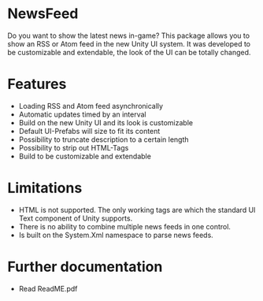 # NewsFeed
Do you want to show the latest news in-game? This package allows you to show an RSS or Atom feed
in the new Unity UI system. It was developed to be customizable and extendable, the look of the UI
can be totally changed.

# Features
- Loading RSS and Atom feed asynchronically
- Automatic updates timed by an interval
- Build on the new Unity UI and its look is customizable
- Default UI-Prefabs will size to fit its content
- Possibility to truncate description to a certain length
- Possibility to strip out HTML-Tags
- Build to be customizable and extendable

# Limitations
- HTML is not supported. The only working tags are which the standard UI Text component of
Unity supports.
- There is no ability to combine multiple news feeds in one control.
- Is built on the System.Xml namespace to parse news feeds. 

# Further documentation
- Read ReadME.pdf
